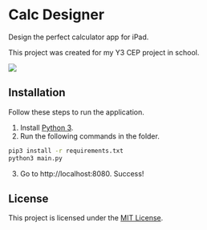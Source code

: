 # Calc Designer

Design the perfect calculator app for iPad.

This project was created for my Y3 CEP project in school.

![](https://user-images.githubusercontent.com/42373024/194305306-0da3767a-52ed-440b-94f2-3639e7a9b998.png)

## Installation

Follow these steps to run the application.

1. Install [Python 3](https://www.python.org/downloads).
2. Run the following commands in the folder.
```sh
pip3 install -r requirements.txt
python3 main.py
```
3. Go to http://localhost:8080. Success!

## License

This project is licensed under the [MIT License](LICENSE).
